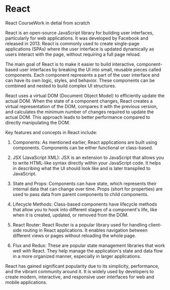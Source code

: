# React
React CourseWork in detial from scratch


React is an open-source JavaScript library for building user interfaces, particularly for web applications. It was developed by Facebook and released in 2013. React is commonly used to create single-page applications (SPAs) where the user interface is updated dynamically as users interact with the page, without requiring a full page reload.

The main goal of React is to make it easier to build interactive, component-based user interfaces by breaking the UI into small, reusable pieces called components. Each component represents a part of the user interface and can have its own logic, styles, and behavior. These components can be combined and nested to build complex UI structures.

React uses a virtual DOM (Document Object Model) to efficiently update the actual DOM. When the state of a component changes, React creates a virtual representation of the DOM, compares it with the previous version, and calculates the minimum number of changes required to update the actual DOM. This approach leads to better performance compared to directly manipulating the DOM.

Key features and concepts in React include:

1. Components: As mentioned earlier, React applications are built using components. Components can be either functional or class-based.

2. JSX (JavaScript XML): JSX is an extension to JavaScript that allows you to write HTML-like syntax directly within your JavaScript code. It helps in describing what the UI should look like and is later transpiled to JavaScript.

3. State and Props: Components can have state, which represents their internal data that can change over time. Props (short for properties) are used to pass data from parent components to child components.

4. Lifecycle Methods: Class-based components have lifecycle methods that allow you to hook into different stages of a component's life, like when it is created, updated, or removed from the DOM.

5. React Router: React Router is a popular library used for handling client-side routing in React applications. It enables navigation between different views or pages without reloading the whole page.

6. Flux and Redux: These are popular state management libraries that work well with React. They help manage the application's state and data flow in a more organized manner, especially in larger applications.

React has gained significant popularity due to its simplicity, performance, and the vibrant community around it. It is widely used by developers to create modern, interactive, and responsive user interfaces for web and mobile applications.
